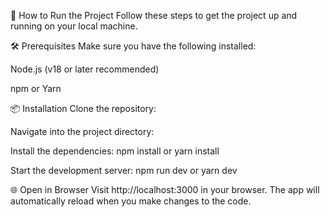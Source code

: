 🚀 How to Run the Project
Follow these steps to get the project up and running on your local machine.

🛠 Prerequisites
Make sure you have the following installed:

Node.js (v18 or later recommended)

npm or Yarn

📦 Installation
Clone the repository:

Navigate into the project directory:

Install the dependencies:
npm install
or
yarn install

Start the development server:
npm run dev
or
yarn dev

🌐 Open in Browser
Visit http://localhost:3000 in your browser.
The app will automatically reload when you make changes to the code.

